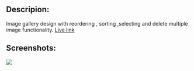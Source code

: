 ## Descripion:
Image gallery design with reordering , sorting ,selecting and delete multiple image functionality.
[Live link](https://https://iamtonmoy0-ollyo.netlify.app/)
## Screenshots:
<img src="/screenshot/img.png">